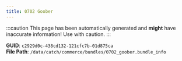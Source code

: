 ```yaml
---
title: 0702 Goober
---
```


:::caution
This page has been automatically generated and **might** have inaccurate information!
Use with caution.
:::

**GUID**: `c2929d0c-438cd132-121cfc7b-01d875ca`  
**File Path**: `/data/catch/commerce/bundles/0702_goober.bundle_info`
